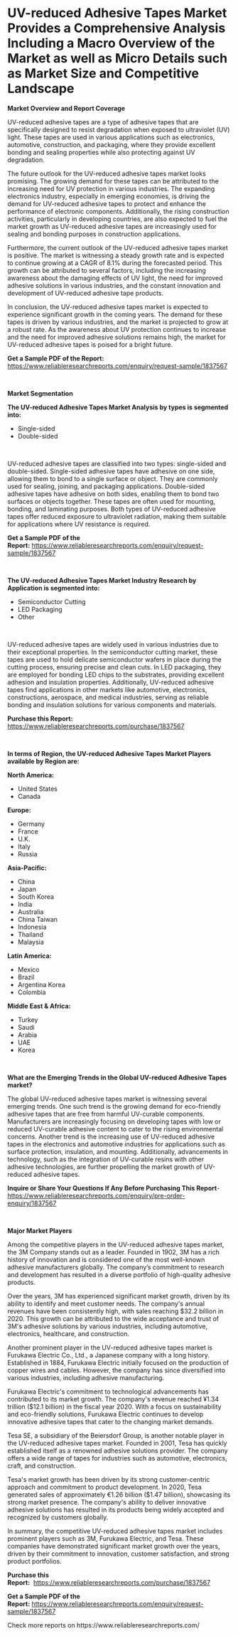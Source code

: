 <p><h1>UV-reduced Adhesive Tapes Market Provides a Comprehensive Analysis Including a Macro Overview of the Market as well as Micro Details such as Market Size and Competitive Landscape</h1></p><p><strong>Market Overview and Report Coverage</strong></p>
<p><p>UV-reduced adhesive tapes are a type of adhesive tapes that are specifically designed to resist degradation when exposed to ultraviolet (UV) light. These tapes are used in various applications such as electronics, automotive, construction, and packaging, where they provide excellent bonding and sealing properties while also protecting against UV degradation.</p><p>The future outlook for the UV-reduced adhesive tapes market looks promising. The growing demand for these tapes can be attributed to the increasing need for UV protection in various industries. The expanding electronics industry, especially in emerging economies, is driving the demand for UV-reduced adhesive tapes to protect and enhance the performance of electronic components. Additionally, the rising construction activities, particularly in developing countries, are also expected to fuel the market growth as UV-reduced adhesive tapes are increasingly used for sealing and bonding purposes in construction applications.</p><p>Furthermore, the current outlook of the UV-reduced adhesive tapes market is positive. The market is witnessing a steady growth rate and is expected to continue growing at a CAGR of 8.1% during the forecasted period. This growth can be attributed to several factors, including the increasing awareness about the damaging effects of UV light, the need for improved adhesive solutions in various industries, and the constant innovation and development of UV-reduced adhesive tape products.</p><p>In conclusion, the UV-reduced adhesive tapes market is expected to experience significant growth in the coming years. The demand for these tapes is driven by various industries, and the market is projected to grow at a robust rate. As the awareness about UV protection continues to increase and the need for improved adhesive solutions remains high, the market for UV-reduced adhesive tapes is poised for a bright future.</p></p>
<p><strong>Get a Sample PDF of the Report:</strong> <a href="https://www.reliableresearchreports.com/enquiry/request-sample/1837567">https://www.reliableresearchreports.com/enquiry/request-sample/1837567</a></p>
<p>&nbsp;</p>
<p><strong>Market Segmentation</strong></p>
<p><strong>The UV-reduced Adhesive Tapes Market Analysis by types is segmented into:</strong></p>
<p><ul><li>Single-sided</li><li>Double-sided</li></ul></p>
<p>&nbsp;</p>
<p><p>UV-reduced adhesive tapes are classified into two types: single-sided and double-sided. Single-sided adhesive tapes have adhesive on one side, allowing them to bond to a single surface or object. They are commonly used for sealing, joining, and packaging applications. Double-sided adhesive tapes have adhesive on both sides, enabling them to bond two surfaces or objects together. These tapes are often used for mounting, bonding, and laminating purposes. Both types of UV-reduced adhesive tapes offer reduced exposure to ultraviolet radiation, making them suitable for applications where UV resistance is required.</p></p>
<p><strong>Get a Sample PDF of the Report:</strong>&nbsp;<a href="https://www.reliableresearchreports.com/enquiry/request-sample/1837567">https://www.reliableresearchreports.com/enquiry/request-sample/1837567</a></p>
<p>&nbsp;</p>
<p><strong>The UV-reduced Adhesive Tapes Market Industry Research by Application is segmented into:</strong></p>
<p><ul><li>Semiconductor Cutting</li><li>LED Packaging</li><li>Other</li></ul></p>
<p>&nbsp;</p>
<p><p>UV-reduced adhesive tapes are widely used in various industries due to their exceptional properties. In the semiconductor cutting market, these tapes are used to hold delicate semiconductor wafers in place during the cutting process, ensuring precise and clean cuts. In LED packaging, they are employed for bonding LED chips to the substrates, providing excellent adhesion and insulation properties. Additionally, UV-reduced adhesive tapes find applications in other markets like automotive, electronics, constructions, aerospace, and medical industries, serving as reliable bonding and insulation solutions for various components and materials.</p></p>
<p><strong>Purchase this Report:</strong>&nbsp; <a href="https://www.reliableresearchreports.com/purchase/1837567">https://www.reliableresearchreports.com/purchase/1837567</a></p>
<p>&nbsp;</p>
<p><strong>In terms of Region, the UV-reduced Adhesive Tapes Market Players available by Region are:</strong></p>
<p>
    <p> <strong> North America: </strong>
        <ul>
            <li>United States</li>
            <li>Canada</li>
        </ul>
        </p> 
    <p> <strong> Europe: </strong>
        <ul>
            <li>Germany</li>
            <li>France</li>
            <li>U.K.</li>
            <li>Italy</li>
            <li>Russia</li>
        </ul>
        </p> 
    <p> <strong> Asia-Pacific: </strong>
        <ul>
            <li>China</li>
            <li>Japan</li>
            <li>South Korea</li>
            <li>India</li>
            <li>Australia</li>
            <li>China Taiwan</li>
            <li>Indonesia</li>
            <li>Thailand</li>
            <li>Malaysia</li>
        </ul>
        </p> 
    <p> <strong> Latin America: </strong>
        <ul>
            <li>Mexico</li>
            <li>Brazil</li>
            <li>Argentina Korea</li>
            <li>Colombia</li>
        </ul>
        </p> 
    <p> <strong> Middle East & Africa: </strong>
        <ul>
            <li>Turkey</li>
            <li>Saudi</li>
            <li>Arabia</li>
            <li>UAE</li>
            <li>Korea</li>
        </ul>
    </p>
    </p>
<p>&nbsp;</p>
<p><strong>What are the Emerging Trends in the Global UV-reduced Adhesive Tapes market?</strong></p>
<p><p>The global UV-reduced adhesive tapes market is witnessing several emerging trends. One such trend is the growing demand for eco-friendly adhesive tapes that are free from harmful UV-curable components. Manufacturers are increasingly focusing on developing tapes with low or reduced UV-curable adhesive content to cater to the rising environmental concerns. Another trend is the increasing use of UV-reduced adhesive tapes in the electronics and automotive industries for applications such as surface protection, insulation, and mounting. Additionally, advancements in technology, such as the integration of UV-curable resins with other adhesive technologies, are further propelling the market growth of UV-reduced adhesive tapes.</p></p>
<p><strong>Inquire or Share Your Questions If Any Before Purchasing This Report</strong>- <a href="https://www.reliableresearchreports.com/enquiry/pre-order-enquiry/1837567">https://www.reliableresearchreports.com/enquiry/pre-order-enquiry/1837567</a></p>
<p>&nbsp;</p>
<p><strong>Major Market Players</strong></p>
<p><p>Among the competitive players in the UV-reduced adhesive tapes market, the 3M Company stands out as a leader. Founded in 1902, 3M has a rich history of innovation and is considered one of the most well-known adhesive manufacturers globally. The company’s commitment to research and development has resulted in a diverse portfolio of high-quality adhesive products.</p><p>Over the years, 3M has experienced significant market growth, driven by its ability to identify and meet customer needs. The company's annual revenues have been consistently high, with sales reaching $32.2 billion in 2020. This growth can be attributed to the wide acceptance and trust of 3M's adhesive solutions by various industries, including automotive, electronics, healthcare, and construction.</p><p>Another prominent player in the UV-reduced adhesive tapes market is Furukawa Electric Co., Ltd., a Japanese company with a long history. Established in 1884, Furukawa Electric initially focused on the production of copper wires and cables. However, the company has since diversified into various industries, including adhesive manufacturing.</p><p>Furukawa Electric's commitment to technological advancements has contributed to its market growth. The company's revenue reached ¥1.34 trillion ($12.1 billion) in the fiscal year 2020. With a focus on sustainability and eco-friendly solutions, Furukawa Electric continues to develop innovative adhesive tapes that cater to the changing market demands.</p><p>Tesa SE, a subsidiary of the Beiersdorf Group, is another notable player in the UV-reduced adhesive tapes market. Founded in 2001, Tesa has quickly established itself as a renowned adhesive solutions provider. The company offers a wide range of tapes for industries such as automotive, electronics, craft, and construction.</p><p>Tesa's market growth has been driven by its strong customer-centric approach and commitment to product development. In 2020, Tesa generated sales of approximately €1.26 billion ($1.47 billion), showcasing its strong market presence. The company's ability to deliver innovative adhesive solutions has resulted in its products being widely accepted and recognized by customers globally.</p><p>In summary, the competitive UV-reduced adhesive tapes market includes prominent players such as 3M, Furukawa Electric, and Tesa. These companies have demonstrated significant market growth over the years, driven by their commitment to innovation, customer satisfaction, and strong product portfolios.</p></p>
<p><strong>Purchase this Report:</strong>&nbsp;&nbsp;<a href="https://www.reliableresearchreports.com/purchase/1837567">https://www.reliableresearchreports.com/purchase/1837567</a></p>
<p></p>
<p><strong>Get a Sample PDF of the Report:</strong>&nbsp;<a href="https://www.reliableresearchreports.com/enquiry/request-sample/1837567">https://www.reliableresearchreports.com/enquiry/request-sample/1837567</a></p>
<p>Check more reports on https://www.reliableresearchreports.com/</p>